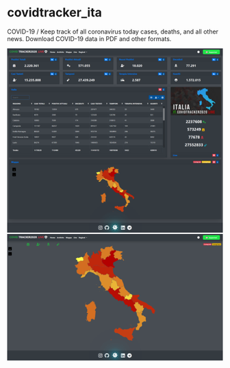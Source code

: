 # covidtracker_ita
COVID-19 / Keep track of all coronavirus today cases, deaths, and all other news. Download COVID-19 data in PDF and other formats.


![HomePage](https://raw.githubusercontent.com/Pixovers/covidtracker_ita/main/images/Home%20Covid%20Tracker%202020.png)
![MapPage](https://raw.githubusercontent.com/Pixovers/covidtracker_ita/main/images/Mappa%20Covid%20Tracker%202020.png)